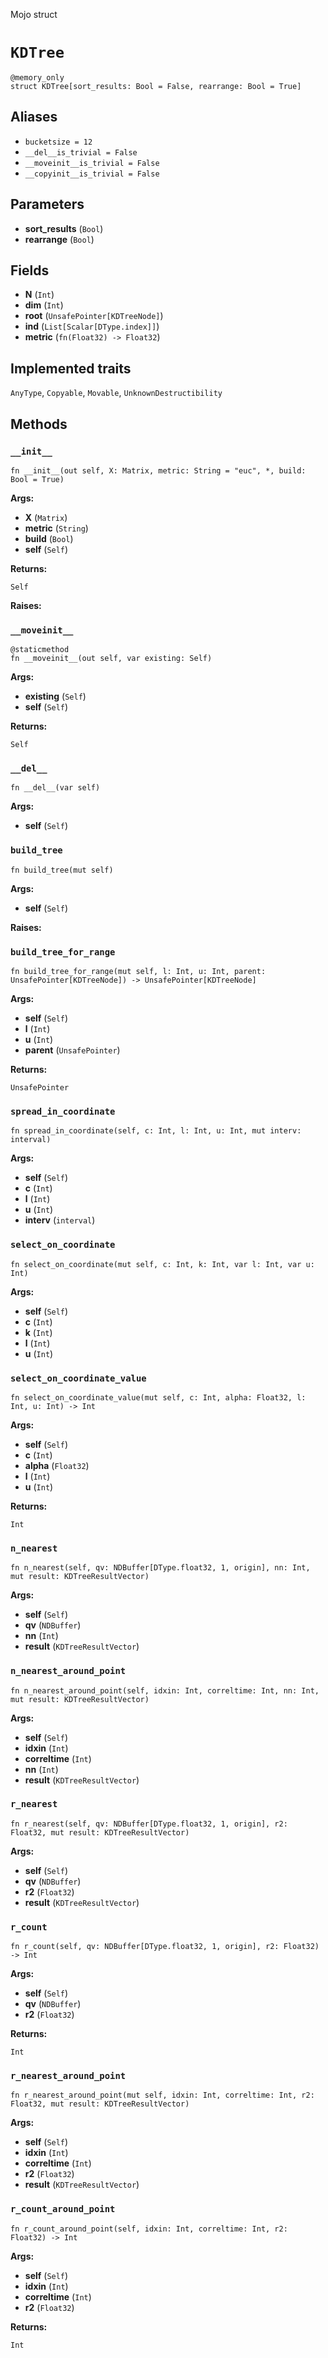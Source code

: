 Mojo struct

# `KDTree`

```mojo
@memory_only
struct KDTree[sort_results: Bool = False, rearrange: Bool = True]
```

## Aliases

- `bucketsize = 12`
- `__del__is_trivial = False`
- `__moveinit__is_trivial = False`
- `__copyinit__is_trivial = False`

## Parameters

- **sort_results** (`Bool`)
- **rearrange** (`Bool`)

## Fields

- **N** (`Int`)
- **dim** (`Int`)
- **root** (`UnsafePointer[KDTreeNode]`)
- **ind** (`List[Scalar[DType.index]]`)
- **metric** (`fn(Float32) -> Float32`)

## Implemented traits

`AnyType`, `Copyable`, `Movable`, `UnknownDestructibility`

## Methods

### `__init__`

```mojo
fn __init__(out self, X: Matrix, metric: String = "euc", *, build: Bool = True)
```

**Args:**

- **X** (`Matrix`)
- **metric** (`String`)
- **build** (`Bool`)
- **self** (`Self`)

**Returns:**

`Self`

**Raises:**

### `__moveinit__`

```mojo
@staticmethod
fn __moveinit__(out self, var existing: Self)
```

**Args:**

- **existing** (`Self`)
- **self** (`Self`)

**Returns:**

`Self`

### `__del__`

```mojo
fn __del__(var self)
```

**Args:**

- **self** (`Self`)

### `build_tree`

```mojo
fn build_tree(mut self)
```

**Args:**

- **self** (`Self`)

**Raises:**

### `build_tree_for_range`

```mojo
fn build_tree_for_range(mut self, l: Int, u: Int, parent: UnsafePointer[KDTreeNode]) -> UnsafePointer[KDTreeNode]
```

**Args:**

- **self** (`Self`)
- **l** (`Int`)
- **u** (`Int`)
- **parent** (`UnsafePointer`)

**Returns:**

`UnsafePointer`

### `spread_in_coordinate`

```mojo
fn spread_in_coordinate(self, c: Int, l: Int, u: Int, mut interv: interval)
```

**Args:**

- **self** (`Self`)
- **c** (`Int`)
- **l** (`Int`)
- **u** (`Int`)
- **interv** (`interval`)

### `select_on_coordinate`

```mojo
fn select_on_coordinate(mut self, c: Int, k: Int, var l: Int, var u: Int)
```

**Args:**

- **self** (`Self`)
- **c** (`Int`)
- **k** (`Int`)
- **l** (`Int`)
- **u** (`Int`)

### `select_on_coordinate_value`

```mojo
fn select_on_coordinate_value(mut self, c: Int, alpha: Float32, l: Int, u: Int) -> Int
```

**Args:**

- **self** (`Self`)
- **c** (`Int`)
- **alpha** (`Float32`)
- **l** (`Int`)
- **u** (`Int`)

**Returns:**

`Int`

### `n_nearest`

```mojo
fn n_nearest(self, qv: NDBuffer[DType.float32, 1, origin], nn: Int, mut result: KDTreeResultVector)
```

**Args:**

- **self** (`Self`)
- **qv** (`NDBuffer`)
- **nn** (`Int`)
- **result** (`KDTreeResultVector`)

### `n_nearest_around_point`

```mojo
fn n_nearest_around_point(self, idxin: Int, correltime: Int, nn: Int, mut result: KDTreeResultVector)
```

**Args:**

- **self** (`Self`)
- **idxin** (`Int`)
- **correltime** (`Int`)
- **nn** (`Int`)
- **result** (`KDTreeResultVector`)

### `r_nearest`

```mojo
fn r_nearest(self, qv: NDBuffer[DType.float32, 1, origin], r2: Float32, mut result: KDTreeResultVector)
```

**Args:**

- **self** (`Self`)
- **qv** (`NDBuffer`)
- **r2** (`Float32`)
- **result** (`KDTreeResultVector`)

### `r_count`

```mojo
fn r_count(self, qv: NDBuffer[DType.float32, 1, origin], r2: Float32) -> Int
```

**Args:**

- **self** (`Self`)
- **qv** (`NDBuffer`)
- **r2** (`Float32`)

**Returns:**

`Int`

### `r_nearest_around_point`

```mojo
fn r_nearest_around_point(mut self, idxin: Int, correltime: Int, r2: Float32, mut result: KDTreeResultVector)
```

**Args:**

- **self** (`Self`)
- **idxin** (`Int`)
- **correltime** (`Int`)
- **r2** (`Float32`)
- **result** (`KDTreeResultVector`)

### `r_count_around_point`

```mojo
fn r_count_around_point(self, idxin: Int, correltime: Int, r2: Float32) -> Int
```

**Args:**

- **self** (`Self`)
- **idxin** (`Int`)
- **correltime** (`Int`)
- **r2** (`Float32`)

**Returns:**

`Int`


